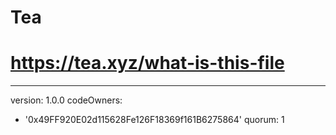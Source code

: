 # Tea
# https://tea.xyz/what-is-this-file
---
version: 1.0.0
codeOwners:
  - '0x49FF920E02d115628Fe126F18369f161B6275864'
quorum: 1
